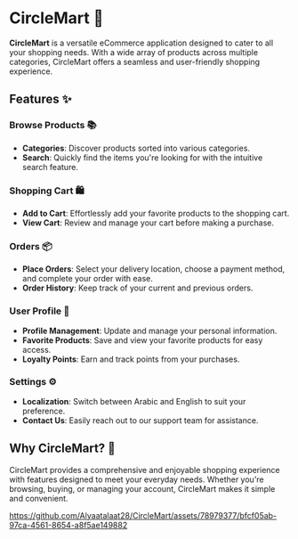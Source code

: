 # CircleMart 🛒

**CircleMart** is a versatile eCommerce application designed to cater to all your shopping needs. With a wide array of products across multiple categories, CircleMart offers a seamless and user-friendly shopping experience.

## Features ✨

### Browse Products 📚
- **Categories**: Discover products sorted into various categories.
- **Search**: Quickly find the items you're looking for with the intuitive search feature.

### Shopping Cart 🛍️
- **Add to Cart**: Effortlessly add your favorite products to the shopping cart.
- **View Cart**: Review and manage your cart before making a purchase.

### Orders 📦
- **Place Orders**: Select your delivery location, choose a payment method, and complete your order with ease.
- **Order History**: Keep track of your current and previous orders.

### User Profile 👤
- **Profile Management**: Update and manage your personal information.
- **Favorite Products**: Save and view your favorite products for easy access.
- **Loyalty Points**: Earn and track points from your purchases.

### Settings ⚙️
- **Localization**: Switch between Arabic and English to suit your preference.
- **Contact Us**: Easily reach out to our support team for assistance.

## Why CircleMart? 🌟
CircleMart provides a comprehensive and enjoyable shopping experience with features designed to meet your everyday needs. Whether you're browsing, buying, or managing your account, CircleMart makes it simple and convenient.


https://github.com/Alyaatalaat28/CircleMart/assets/78979377/bfcf05ab-97ca-4561-8654-a8f5ae149882

